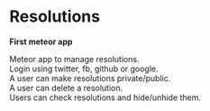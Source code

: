 # Resolutions
<b>First meteor app</b>

Meteor app to manage resolutions.<br>
Login using twitter, fb, github or google.<br>
A user can make resolutions private/public.<br>
A user can delete a resolution.<br>
Users can check resolutions and hide/unhide them.
